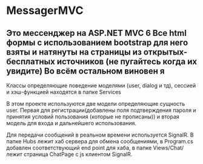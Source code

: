 # MessagerMVC
Это мессенджер на ASP.NET MVC 6
Все html формы с использованием bootstrap для него взяты и натянуты на страницы из открытых-бесплатных источников (не пугайтесь когда их увидите)
Во всём остальном виновен я
------------------------------------------
Классы определяющие поведение моделями (user, dialog и тд), сессией и хэш-функцией находятся в папке Services

В этом проекте используются две модели определяющие сущность user. Первая для регистрации(добавлены поля подтверждения пароля и принятия условий пользования
(которые не прописаны)) и вторая модель для входа и дальнейшего использования.

Для передачи сообщений в реальном времени используется SignalR. В папке Hubs лежит хаб сервера для обмена сообщениями,
в Program.cs добавлен соответствующий end point для хаба,
в папке Views/Chat/ лежит страница ChatPage с js клиентом SignalR.

